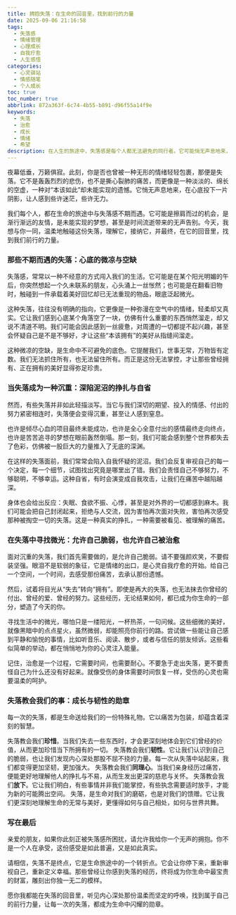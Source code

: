 ```yaml
---
title: 拥抱失落：在生命的回音里，找到前行的力量
date: 2025-09-06 21:16:58
tags:
  - 失落感
  - 情绪管理
  - 心理成长
  - 自我疗愈
  - 人生感悟
categories:
  - 心灵驿站
  - 情感随笔
  - 个人成长
toc: true
toc_number: true
abbrlink: 872a363f-6c74-4b55-b891-d96f55a14f9e
keywords:
  - 失落
  - 治愈
  - 成长
  - 情绪
  - 希望
description: 在人生的旅途中，失落感是每个人都无法避免的同行者。它可能悄无声息地来，也可能轰轰烈烈地走，留下或深或浅的印记。这篇文章将带你走进失落的深处，温柔地触碰那些不被理解的情绪，并一同探索如何在失落中找到微光，拥抱不完美的自己，最终汲取前行的力量，让每一次的失落都成为生命中独特的勋章。
---
```


夜幕低垂，万籁俱寂。此刻，你是否也曾被一种无形的情绪轻轻包裹，那便是失落。它不是轰轰烈烈的悲伤，也不是撕心裂肺的痛苦，而更像是一种淡淡的、绵长的空虚，一种对“本该如此”却未能实现的遗憾。它悄无声息地来，在心底投下一片阴影，让人感到些许迷茫，些许无力。

我们每个人，都在生命的旅途中与失落感不期而遇。它可能是擦肩而过的机会，是渐行渐远的友情，是未能实现的梦想，甚至是时间流逝带来的无声告别。今天，我想与你一同，温柔地触碰这份失落，理解它，接纳它，并最终，在它的回音里，找到我们前行的力量。

### 那些不期而遇的失落：心底的微凉与空缺

失落感，常常以一种不经意的方式闯入我们的生活。它可能是在某个阳光明媚的午后，你突然想起一个久未联系的朋友，心头涌上一丝怅然；也可能是在翻看旧物时，触碰到一件承载着美好回忆却已无法重现的物品，眼底泛起微光。

这种失落，往往没有明确的指向，它更像是一种弥漫在空气中的情绪，轻柔却又真实。它让我们感到心底某个角落空了一块，仿佛有什么重要的东西悄然溜走，却又说不清道不明。我们可能会因此感到一丝疲惫，对周遭的一切都提不起兴趣，甚至会怀疑自己是不是不够好，才让这些“本该拥有”的美好从指缝间溜走。

这种微凉的空缺，是生命中不可避免的底色。它提醒我们，世事无常，万物皆有定数。我们无法抓住所有，也无法留住所有。而正是这份无法掌控，才让那些曾经拥有、正在拥有的美好显得弥足珍贵。

### 当失落成为一种沉重：深陷泥沼的挣扎与自省

然而，有些失落并非如此轻描淡写。当它与我们深切的期望、投入的情感、付出的努力紧密相连时，失落便会变得沉重，甚至让人感到窒息。

也许是倾尽心血的项目最终未能成功，也许是全心全意付出的感情最终走向终点，也许是苦苦追寻的梦想在眼前轰然倒塌。那一刻，我们可能会感到整个世界都失去了色彩，仿佛被一股巨大的力量推入了无底的深渊。

在这样的失落面前，我们常常会陷入自我怀疑的泥沼。我们会反复审视自己的每一个决定，每一个细节，试图找出究竟是哪里出了错。我们会责怪自己不够努力，不够聪明，不够幸运。这种自省，有时会演变成自我攻击，让我们在痛苦中越陷越深。

身体也会给出反应：失眠、食欲不振、心悸，甚至是对外界的一切都感到麻木。我们可能会把自己封闭起来，拒绝与人交流，因为害怕再次面对失败，害怕再次感受那种被掏空一切的失落。这是一种真实的挣扎，一种需要被看见、被理解的痛苦。

### 在失落中寻找微光：允许自己脆弱，也允许自己被治愈

面对沉重的失落，我们首先需要做的，是允许自己脆弱。请不要强颜欢笑，不要假装坚强。眼泪不是软弱的象征，它是情绪的出口，是心灵自我疗愈的开始。给自己一个空间，一个时间，去感受那份痛苦，去承认那份遗憾。

然后，试着将目光从“失去”转向“拥有”。即使是再大的失落，也无法抹去你曾经的付出、曾经的爱、曾经的努力。这些经历，无论结果如何，都已成为你生命的一部分，塑造了今天的你。

寻找生活中的微光，哪怕只是一缕阳光，一杯热茶，一句问候。这些细微的美好，就像黑暗中的点点星火，虽然微弱，却能照亮你前行的路。尝试做一些能让自己感到平静和愉悦的事情，比如听音乐、阅读、散步，或者与信任的朋友倾诉。这些看似简单的举动，都在悄悄地为你的心灵注入能量。

记住，治愈是一个过程，它需要时间，也需要耐心。不要急于走出失落，更不要责怪自己为什么还没有好起来。就像受伤的身体需要时间恢复一样，受伤的心灵也需要温柔的呵护。

### 失落教会我们的事：成长与韧性的勋章

每一次的失落，都是生命送给我们的一份特殊礼物。它以痛苦为包装，却蕴含着深刻的智慧。

失落教会我们**珍惜**。当我们失去一些东西时，才会更深刻地体会到它们曾经的价值，从而更加珍惜当下所拥有的一切。
失落教会我们**韧性**。它让我们认识到自己的脆弱，也让我们发现内心深处那股不屈不挠的力量。每一次从失落中站起来，我们都变得更加坚韧，更加强大。
失落教会我们**同理心**。当我们亲身经历过痛苦，便能更好地理解他人的挣扎与不易，从而生发出更深的慈悲与关怀。
失落教会我们**放下**。它让我们明白，有些事情并非我们能掌控，有些执念需要适时放手，才能为新的可能腾出空间。
失落，是生命对我们的磨砺，也是对我们的馈赠。它让我们更深刻地理解生命的无常与美好，更懂得如何与自己相处，如何与世界共舞。

### 写在最后

亲爱的朋友，如果你此刻正被失落感所困扰，请允许我给你一个无声的拥抱。你不是一个人在承受，这份感受是如此普遍，又是如此真实。

请相信，失落不是终点，它是生命旅途中的一个转折点。它会让你停下来，重新审视自己，重新定义幸福。那些曾经让你感到失落的经历，终将成为你生命中最宝贵的财富，雕刻出你独一无二的模样。

愿你我都能在失落的回音里，听见内心深处那份温柔而坚定的呼唤，找到属于自己的前行力量，让每一次的失落，都成为生命中闪耀的勋章。